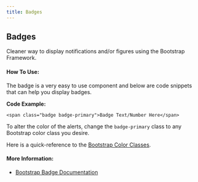 ```yaml
---
title: Badges
---
```

## Badges

Cleaner way to display notifications and/or figures using the Bootstrap Framework.

#### How To Use:
The badge is a very easy to use component and below are code snippets that can help you display badges.

**Code Example:**

`<span class="badge badge-primary">Badge Text/Number Here</span>` 

To alter the color of the alerts, change the `badge-primary` class to any Bootstrap color class you desire. 

Here is a quick-reference to the [Bootstrap Color Classes](https://getbootstrap.com/docs/4.1/utilities/colors/).

#### More Information: 
* [Bootstrap Badge Documentation](https://getbootstrap.com/docs/4.1/components/badge/)
